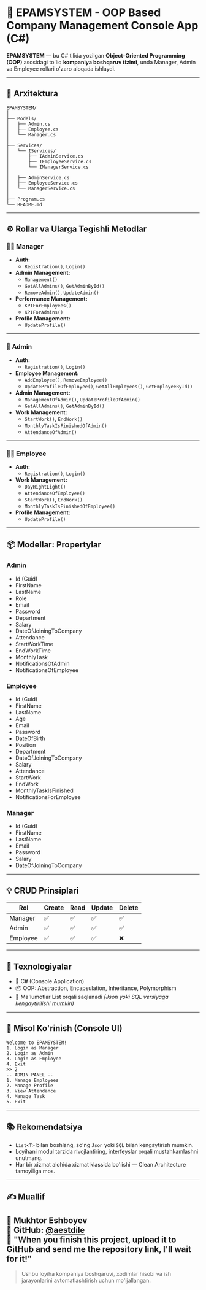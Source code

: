 # 🏢 EPAMSYSTEM - OOP Based Company Management Console App (C#)

**EPAMSYSTEM** — bu C# tilida yozilgan **Object-Oriented Programming (OOP)** asosidagi to'liq **kompaniya boshqaruv tizimi**, unda Manager, Admin va Employee rollari o'zaro aloqada ishlaydi.

---

## 🧱 Arxitektura

```
EPAMSYSTEM/
│
├── Models/
│   ├── Admin.cs
│   ├── Employee.cs
│   └── Manager.cs
│
├── Services/
│   └── IServices/
│       ├── IAdminService.cs
│       ├── IEmployeeService.cs
│       └── IManagerService.cs
│
│   ├── AdminService.cs
│   ├── EmployeeService.cs
│   └── ManagerService.cs
│
├── Program.cs
└── README.md
```

---

## ⚙️ Rollar va Ularga Tegishli Metodlar

### 👨‍💼 **Manager**
- **Auth:**
  - `Registration()`, `Login()`
- **Admin Management:**
  - `Management()`
  - `GetAllAdmins()`, `GetAdminById()`
  - `RemoveAdmin()`, `UpdateAdmin()`
- **Performance Management:**
  - `KPIForEmployees()`
  - `KPIForAdmins()`
- **Profile Management:**
  - `UpdateProfile()`

---

### 👤 **Admin**
- **Auth:**
  - `Registration()`, `Login()`
- **Employee Management:**
  - `AddEmployee()`, `RemoveEmployee()`
  - `UpdateProfileOfEmployee()`, `GetAllEmployees()`, `GetEmployeeById()`
- **Admin Management:**
  - `ManagementOfAdmin()`, `UpdateProfileOfAdmin()`
  - `GetAllAdmins()`, `GetAdminById()`
- **Work Management:**
  - `StartWork()`, `EndWork()`
  - `MonthlyTaskIsFinishedOfAdmin()`
  - `AttendanceOfAdmin()`

---

### 👨‍💻 **Employee**
- **Auth:**
  - `Registration()`, `Login()`
- **Work Management:**
  - `DayHightLight()`
  - `AttendanceOfEmployee()`
  - `StartWork()`, `EndWork()`
  - `MonthlyTaskIsFinishedOfEmployee()`
- **Profile Management:**
  - `UpdateProfile()`

---

## 📦 Modellar: Propertylar

### Admin
- Id (Guid)
- FirstName 
- LastName
- Role
- Email
- Password
- Department
- Salary
- DateOfJoiningToCompany
- Attendance
- StartWorkTime
- EndWorkTime
- MonthlyTask
- NotificationsOfAdmin
- NotificationsOfEmployee

### Employee
- Id (Guid)
- FirstName
- LastName
- Age
- Email
- Password
- DateOfBirth
- Position
- Department
- DateOfJoiningToCompany
- Salary
- Attendance
- StartWork
- EndWork
- MonthlyTaskIsFinished
- NotificationsForEmployee

### Manager
- Id (Guid)
- FirstName
- LastName
- Email
- Password
- Salary
- DateOfJoiningToCompany

---

## 💡 CRUD Prinsiplari

| Rol      | Create | Read | Update | Delete |
| -------- | ------ | ---- | ------ | ------ |
| Manager  | ✅     | ✅   | ✅     | ✅     |
| Admin    | ✅     | ✅   | ✅     | ✅     |
| Employee | ✅     | ✅   | ✅     | ❌     |

---

## 📘 Texnologiyalar

- 🧠 C# (Console Application)
- 📦 OOP: Abstraction, Encapsulation, Inheritance, Polymorphism
- 📂 Ma'lumotlar List orqali saqlanadi *(Json yoki SQL versiyaga kengaytirilishi mumkin)*

---

## 📝 Misol Ko'rinish (Console UI)

```
Welcome to EPAMSYSTEM!
1. Login as Manager
2. Login as Admin
3. Login as Employee
4. Exit
>> 2
-- ADMIN PANEL --
1. Manage Employees
2. Manage Profile
3. View Attendance
4. Manage Task
5. Exit
```

---

## 📚 Rekomendatsiya

- `List<T>` bilan boshlang, so'ng `Json` yoki `SQL` bilan kengaytirish mumkin.
- Loyihani modul tarzida rivojlantiring, interfeyslar orqali mustahkamlashni unutmang.
- Har bir xizmat alohida xizmat klassida bo'lishi — Clean Architecture tamoyiliga mos.

---

## ✍️ Muallif
👤 Mukhtor Eshboyev\
🔗 GitHub: [@aestdile](https://github.com/aestdile)\
📌 "When you finish this project, upload it to GitHub and send me the repository link, I'll wait for it!"
---

> Ushbu loyiha kompaniya boshqaruvi, xodimlar hisobi va ish jarayonlarini avtomatlashtirish uchun mo'ljallangan.
